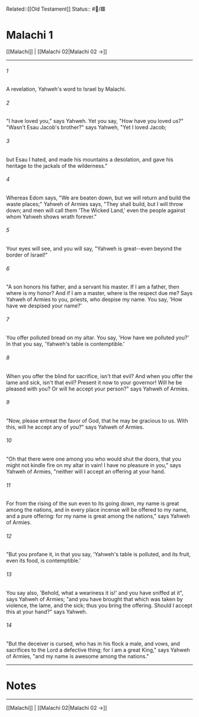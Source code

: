 Related::[[Old Testament]]
Status:: #📖/🟥
# Malachi 1

[[Malachi]] | [[Malachi 02|Malachi 02 →]]
***



###### 1 
A revelation, Yahweh's word to Israel by Malachi. 

###### 2 
"I have loved you," says Yahweh. Yet you say, "How have you loved us?" "Wasn't Esau Jacob's brother?" says Yahweh, "Yet I loved Jacob; 

###### 3 
but Esau I hated, and made his mountains a desolation, and gave his heritage to the jackals of the wilderness." 

###### 4 
Whereas Edom says, "We are beaten down, but we will return and build the waste places;" Yahweh of Armies says, "They shall build, but I will throw down; and men will call them 'The Wicked Land,' even the people against whom Yahweh shows wrath forever." 

###### 5 
Your eyes will see, and you will say, "Yahweh is great--even beyond the border of Israel!" 

###### 6 
"A son honors his father, and a servant his master. If I am a father, then where is my honor? And if I am a master, where is the respect due me? Says Yahweh of Armies to you, priests, who despise my name. You say, 'How have we despised your name?' 

###### 7 
You offer polluted bread on my altar. You say, 'How have we polluted you?' In that you say, 'Yahweh's table is contemptible.' 

###### 8 
When you offer the blind for sacrifice, isn't that evil? And when you offer the lame and sick, isn't that evil? Present it now to your governor! Will he be pleased with you? Or will he accept your person?" says Yahweh of Armies. 

###### 9 
"Now, please entreat the favor of God, that he may be gracious to us. With this, will he accept any of you?" says Yahweh of Armies. 

###### 10 
"Oh that there were one among you who would shut the doors, that you might not kindle fire on my altar in vain! I have no pleasure in you," says Yahweh of Armies, "neither will I accept an offering at your hand. 

###### 11 
For from the rising of the sun even to its going down, my name is great among the nations, and in every place incense will be offered to my name, and a pure offering: for my name is great among the nations," says Yahweh of Armies. 

###### 12 
"But you profane it, in that you say, 'Yahweh's table is polluted, and its fruit, even its food, is contemptible.' 

###### 13 
You say also, 'Behold, what a weariness it is!' and you have sniffed at it", says Yahweh of Armies; "and you have brought that which was taken by violence, the lame, and the sick; thus you bring the offering. Should I accept this at your hand?" says Yahweh. 

###### 14 
"But the deceiver is cursed, who has in his flock a male, and vows, and sacrifices to the Lord a defective thing; for I am a great King," says Yahweh of Armies, "and my name is awesome among the nations."

---
# Notes


***
[[Malachi]] | [[Malachi 02|Malachi 02 →]]
